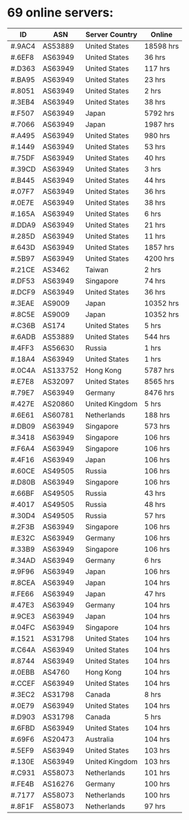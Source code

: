 # 69 online servers:

| ID | ASN | Server Country | Online |
| ------ | ------ | ------ | ------ |
| #.9AC4 | AS53889 | United States | 18598 hrs |
| #.6EF8 | AS63949 | United States | 36 hrs |
| #.D363 | AS63949 | United States | 117 hrs |
| #.BA95 | AS63949 | United States | 23 hrs |
| #.8051 | AS63949 | United States | 2 hrs |
| #.3EB4 | AS63949 | United States | 38 hrs |
| #.F507 | AS63949 | Japan | 5792 hrs |
| #.7066 | AS63949 | Japan | 1987 hrs |
| #.A495 | AS63949 | United States | 980 hrs |
| #.1449 | AS63949 | United States | 53 hrs |
| #.75DF | AS63949 | United States | 40 hrs |
| #.39CD | AS63949 | United States | 3 hrs |
| #.B445 | AS63949 | United States | 44 hrs |
| #.07F7 | AS63949 | United States | 36 hrs |
| #.0E7E | AS63949 | United States | 38 hrs |
| #.165A | AS63949 | United States | 6 hrs |
| #.DDA9 | AS63949 | United States | 21 hrs |
| #.285D | AS63949 | United States | 11 hrs |
| #.643D | AS63949 | United States | 1857 hrs |
| #.5B97 | AS63949 | United States | 4200 hrs |
| #.21CE | AS3462 | Taiwan | 2 hrs |
| #.DF53 | AS63949 | Singapore | 74 hrs |
| #.DCF9 | AS63949 | United States | 36 hrs |
| #.3EAE | AS9009 | Japan | 10352 hrs |
| #.8C5E | AS9009 | Japan | 10352 hrs |
| #.C36B | AS174 | United States | 5 hrs |
| #.6ADB | AS53889 | United States | 544 hrs |
| #.4FF3 | AS56630 | Russia | 1 hrs |
| #.18A4 | AS63949 | United States | 1 hrs |
| #.0C4A | AS133752 | Hong Kong | 5787 hrs |
| #.E7E8 | AS32097 | United States | 8565 hrs |
| #.79E7 | AS63949 | Germany | 8476 hrs |
| #.427E | AS20860 | United Kingdom | 5 hrs |
| #.6E61 | AS60781 | Netherlands | 188 hrs |
| #.DB09 | AS63949 | Singapore | 573 hrs |
| #.3418 | AS63949 | Singapore | 106 hrs |
| #.F6A4 | AS63949 | Singapore | 106 hrs |
| #.4F16 | AS63949 | Japan | 106 hrs |
| #.60CE | AS49505 | Russia | 106 hrs |
| #.D80B | AS63949 | Singapore | 106 hrs |
| #.66BF | AS49505 | Russia | 43 hrs |
| #.4017 | AS49505 | Russia | 48 hrs |
| #.30D4 | AS49505 | Russia | 57 hrs |
| #.2F3B | AS63949 | Singapore | 106 hrs |
| #.E32C | AS63949 | Germany | 106 hrs |
| #.33B9 | AS63949 | Singapore | 106 hrs |
| #.34AD | AS63949 | Germany | 6 hrs |
| #.9F96 | AS63949 | Japan | 106 hrs |
| #.8CEA | AS63949 | Japan | 104 hrs |
| #.FE66 | AS63949 | Japan | 47 hrs |
| #.47E3 | AS63949 | Germany | 104 hrs |
| #.9CE3 | AS63949 | Japan | 104 hrs |
| #.04FC | AS63949 | Singapore | 104 hrs |
| #.1521 | AS31798 | United States | 104 hrs |
| #.C64A | AS63949 | United States | 104 hrs |
| #.8744 | AS63949 | United States | 104 hrs |
| #.0EBB | AS4760 | Hong Kong | 104 hrs |
| #.CCEF | AS63949 | United States | 104 hrs |
| #.3EC2 | AS31798 | Canada | 8 hrs |
| #.0E79 | AS63949 | United States | 104 hrs |
| #.D903 | AS31798 | Canada | 5 hrs |
| #.6FBD | AS63949 | United States | 104 hrs |
| #.69F6 | AS20473 | Australia | 104 hrs |
| #.5EF9 | AS63949 | United States | 103 hrs |
| #.130E | AS63949 | United Kingdom | 103 hrs |
| #.C931 | AS58073 | Netherlands | 101 hrs |
| #.FE4B | AS16276 | Germany | 100 hrs |
| #.7177 | AS58073 | Netherlands | 100 hrs |
| #.8F1F | AS58073 | Netherlands | 97 hrs |

